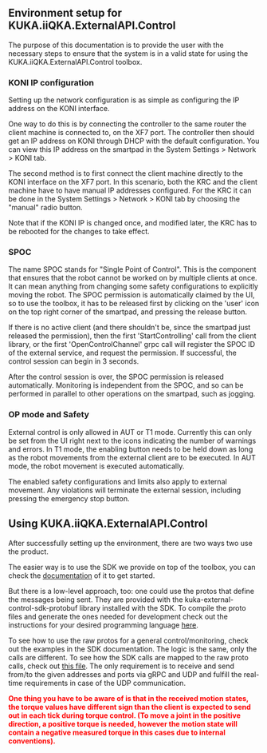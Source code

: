 <h2>Environment setup for KUKA.iiQKA.ExternalAPI.Control</h2>
The purpose of this documentation is to provide the user with the necessary steps to ensure that the system is in a valid state for using the KUKA.iiQKA.ExternalAPI.Control toolbox.
<h3>KONI IP configuration</h3>
Setting up the network configuration is as simple as configuring the IP address on the KONI interface.

One way to do this is by connecting the controller to the same router the client machine is connected to, on the XF7 port. The controller then should get an IP address on KONI through DHCP with the default configuration. You can view this IP address on the smartpad in the System Settings > Network > KONI tab.

The second method is to first connect the client machine directly to the KONI interface on the XF7 port. In this scenario, both the KRC and the client machine have to have manual IP addresses configured. For the KRC it can be done in the System Settings > Network > KONI tab by choosing the "manual" radio button.

Note that if the KONI IP is changed once, and modified later, the KRC has to be rebooted for the changes to take effect.

<h3> SPOC </h3>

The name SPOC stands for "Single Point of Control". This is the component that ensures that the robot cannot be worked on by multiple clients at once. It can mean anything from changing some safety configurations to explicitly moving the robot. The SPOC permission is automatically claimed by the UI, so to use the toolbox, it has to be released first by clicking on the 'user' icon on the top right corner of the smartpad, and pressing the release button.

If there is no active client (and there shouldn't be, since the smartpad just released the permission), then the first 'StartControlling' call from the client library, or the first 'OpenControlChannel' grpc call will register the SPOC ID of the external service, and request the permission. If successful, the control session can begin in 3 seconds.

After the control session is over, the SPOC permission is released automatically. Monitoring is independent from the SPOC, and so can be performed in parallel to other operations on the smartpad, such as jogging.

<h3> OP mode and Safety </h3>

External control is only allowed in AUT or T1 mode. Currently this can only be set from the UI right next to the icons indicating the number of warnings and errors. In T1 mode, the enabling button needs to be held down as long as the robot movements from the external client are to be executed. In AUT mode, the robot movement is executed automatically.

The enabled safety configurations and limits also apply to external movement. Any violations will terminate the external session, including pressing the emergency stop button.

<h2> Using KUKA.iiQKA.ExternalAPI.Control </h2>

After successfully setting up the environment, there are two ways two use the product.

The easier way is to use the SDK we provide on top of the toolbox, you can check the [documentation](README.md) of it to get started.

But there is a low-level approach, too: one could use the protos that define the messages being sent. They are provided with the kuka-external-control-sdk-protobuf library installed with the SDK. To compile the proto files and generate the ones needed for development check out the instructions for your desired programming language [here](https://github.com/protocolbuffers/protobuf#readme).

To see how to use the raw protos for a general control/monitoring, check out the examples in the SDK documentation. The logic is the same, only the calls are different. To see how the SDK calls are mapped to the raw proto calls, check out [this file](Raw_proto_mapping.md).
The only requirement is to receive and send from/to the given addresses and ports via gRPC and UDP and fulfill the real-time requirements in case of the UDP communication. 

<span style="color:red;font-weight:700;font-size:14px">One thing you have to be aware of is that in the received motion states, the torque values have different sign than the client is expected to send out in each tick during torque control. (To move a joint in the positive direction, a positive torque is needed, however the motion state will contain a negative measured torque in this cases due to internal conventions).</span>


